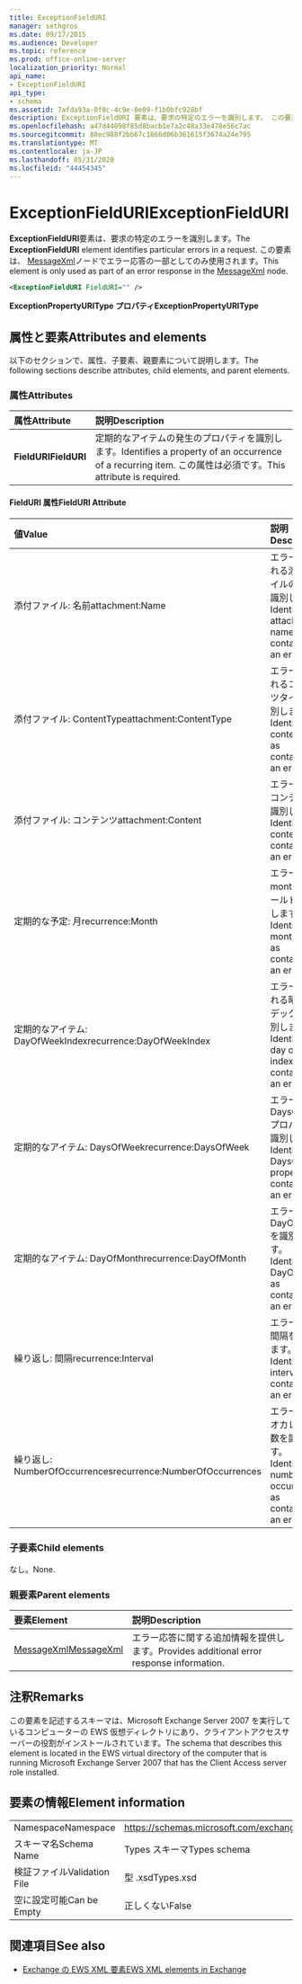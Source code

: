 ```yaml
---
title: ExceptionFieldURI
manager: sethgros
ms.date: 09/17/2015
ms.audience: Developer
ms.topic: reference
ms.prod: office-online-server
localization_priority: Normal
api_name:
- ExceptionFieldURI
api_type:
- schema
ms.assetid: 7afda93a-0f8c-4c9e-8e09-f1b0bfc928bf
description: ExceptionFieldURI 要素は、要求の特定のエラーを識別します。 この要素は、MessageXml ノードでエラー応答の一部としてのみ使用されます。
ms.openlocfilehash: a47d44098f85d8bacb1e7a2c48a33e478e56c7ac
ms.sourcegitcommit: 88ec988f2bb67c1866d06b361615f3674a24e795
ms.translationtype: MT
ms.contentlocale: ja-JP
ms.lasthandoff: 05/31/2020
ms.locfileid: "44454345"
---
```

# <a name="exceptionfielduri"></a><span data-ttu-id="b7468-104">ExceptionFieldURI</span><span class="sxs-lookup"><span data-stu-id="b7468-104">ExceptionFieldURI</span></span>

<span data-ttu-id="b7468-105">**ExceptionFieldURI**要素は、要求の特定のエラーを識別します。</span><span class="sxs-lookup"><span data-stu-id="b7468-105">The **ExceptionFieldURI** element identifies particular errors in a request.</span></span> <span data-ttu-id="b7468-106">この要素は、 [MessageXml](messagexml.md)ノードでエラー応答の一部としてのみ使用されます。</span><span class="sxs-lookup"><span data-stu-id="b7468-106">This element is only used as part of an error response in the [MessageXml](messagexml.md) node.</span></span> 
  
```xml
<ExceptionFieldURI FieldURI="" />
```

 <span data-ttu-id="b7468-107">**ExceptionPropertyURIType プロパティ**</span><span class="sxs-lookup"><span data-stu-id="b7468-107">**ExceptionPropertyURIType**</span></span>
## <a name="attributes-and-elements"></a><span data-ttu-id="b7468-108">属性と要素</span><span class="sxs-lookup"><span data-stu-id="b7468-108">Attributes and elements</span></span>

<span data-ttu-id="b7468-109">以下のセクションで、属性、子要素、親要素について説明します。</span><span class="sxs-lookup"><span data-stu-id="b7468-109">The following sections describe attributes, child elements, and parent elements.</span></span>
  
### <a name="attributes"></a><span data-ttu-id="b7468-110">属性</span><span class="sxs-lookup"><span data-stu-id="b7468-110">Attributes</span></span>

|<span data-ttu-id="b7468-111">**属性**</span><span class="sxs-lookup"><span data-stu-id="b7468-111">**Attribute**</span></span>|<span data-ttu-id="b7468-112">**説明**</span><span class="sxs-lookup"><span data-stu-id="b7468-112">**Description**</span></span>|
|:-----|:-----|
|<span data-ttu-id="b7468-113">**FieldURI**</span><span class="sxs-lookup"><span data-stu-id="b7468-113">**FieldURI**</span></span> <br/> |<span data-ttu-id="b7468-114">定期的なアイテムの発生のプロパティを識別します。</span><span class="sxs-lookup"><span data-stu-id="b7468-114">Identifies a property of an occurrence of a recurring item.</span></span> <span data-ttu-id="b7468-115">この属性は必須です。</span><span class="sxs-lookup"><span data-stu-id="b7468-115">This attribute is required.</span></span>  <br/> |
   
#### <a name="fielduri-attribute"></a><span data-ttu-id="b7468-116">FieldURI 属性</span><span class="sxs-lookup"><span data-stu-id="b7468-116">FieldURI Attribute</span></span>

|<span data-ttu-id="b7468-117">**値**</span><span class="sxs-lookup"><span data-stu-id="b7468-117">**Value**</span></span>|<span data-ttu-id="b7468-118">**説明**</span><span class="sxs-lookup"><span data-stu-id="b7468-118">**Description**</span></span>|
|:-----|:-----|
|<span data-ttu-id="b7468-119">添付ファイル: 名前</span><span class="sxs-lookup"><span data-stu-id="b7468-119">attachment:Name</span></span>  <br/> |<span data-ttu-id="b7468-120">エラーが含まれる添付ファイルの名前を識別します。</span><span class="sxs-lookup"><span data-stu-id="b7468-120">Identifies the attachment name as containing an error.</span></span>  <br/> |
|<span data-ttu-id="b7468-121">添付ファイル: ContentType</span><span class="sxs-lookup"><span data-stu-id="b7468-121">attachment:ContentType</span></span>  <br/> |<span data-ttu-id="b7468-122">エラーが含まれるコンテンツタイプを識別します。</span><span class="sxs-lookup"><span data-stu-id="b7468-122">Identifies the content type as containing an error.</span></span>  <br/> |
|<span data-ttu-id="b7468-123">添付ファイル: コンテンツ</span><span class="sxs-lookup"><span data-stu-id="b7468-123">attachment:Content</span></span>  <br/> |<span data-ttu-id="b7468-124">エラーを含むコンテンツを識別します。</span><span class="sxs-lookup"><span data-stu-id="b7468-124">Identifies the content as containing an error.</span></span>  <br/> |
|<span data-ttu-id="b7468-125">定期的な予定: 月</span><span class="sxs-lookup"><span data-stu-id="b7468-125">recurrence:Month</span></span>  <br/> |<span data-ttu-id="b7468-126">エラーを含む month フィールドを識別します。</span><span class="sxs-lookup"><span data-stu-id="b7468-126">Identifies the month field as containing an error.</span></span>  <br/> |
|<span data-ttu-id="b7468-127">定期的なアイテム: DayOfWeekIndex</span><span class="sxs-lookup"><span data-stu-id="b7468-127">recurrence:DayOfWeekIndex</span></span>  <br/> |<span data-ttu-id="b7468-128">エラーが含まれる曜日インデックスを識別します。</span><span class="sxs-lookup"><span data-stu-id="b7468-128">Identifies the day of week index as containing an error.</span></span>  <br/> |
|<span data-ttu-id="b7468-129">定期的なアイテム: DaysOfWeek</span><span class="sxs-lookup"><span data-stu-id="b7468-129">recurrence:DaysOfWeek</span></span>  <br/> |<span data-ttu-id="b7468-130">エラーを含む DaysOfWeek プロパティを識別します。</span><span class="sxs-lookup"><span data-stu-id="b7468-130">Identifies the DaysOfWeek property as containing an error.</span></span>  <br/> |
|<span data-ttu-id="b7468-131">定期的なアイテム: DayOfMonth</span><span class="sxs-lookup"><span data-stu-id="b7468-131">recurrence:DayOfMonth</span></span>  <br/> |<span data-ttu-id="b7468-132">エラーを含む DayOfMonth を識別します。</span><span class="sxs-lookup"><span data-stu-id="b7468-132">Identifies the DayOfMonth as containing an error.</span></span>  <br/> |
|<span data-ttu-id="b7468-133">繰り返し: 間隔</span><span class="sxs-lookup"><span data-stu-id="b7468-133">recurrence:Interval</span></span>  <br/> |<span data-ttu-id="b7468-134">エラーを含む間隔を識別します。</span><span class="sxs-lookup"><span data-stu-id="b7468-134">Identifies the interval as containing an error.</span></span>  <br/> |
|<span data-ttu-id="b7468-135">繰り返し: NumberOfOccurrences</span><span class="sxs-lookup"><span data-stu-id="b7468-135">recurrence:NumberOfOccurrences</span></span>  <br/> |<span data-ttu-id="b7468-136">エラーを含むオカレンスの数を識別します。</span><span class="sxs-lookup"><span data-stu-id="b7468-136">Identifies the number of occurrences as containing an error.</span></span>  <br/> |
   
### <a name="child-elements"></a><span data-ttu-id="b7468-137">子要素</span><span class="sxs-lookup"><span data-stu-id="b7468-137">Child elements</span></span>

<span data-ttu-id="b7468-138">なし。</span><span class="sxs-lookup"><span data-stu-id="b7468-138">None.</span></span>
  
### <a name="parent-elements"></a><span data-ttu-id="b7468-139">親要素</span><span class="sxs-lookup"><span data-stu-id="b7468-139">Parent elements</span></span>

|<span data-ttu-id="b7468-140">**要素**</span><span class="sxs-lookup"><span data-stu-id="b7468-140">**Element**</span></span>|<span data-ttu-id="b7468-141">**説明**</span><span class="sxs-lookup"><span data-stu-id="b7468-141">**Description**</span></span>|
|:-----|:-----|
|[<span data-ttu-id="b7468-142">MessageXml</span><span class="sxs-lookup"><span data-stu-id="b7468-142">MessageXml</span></span>](messagexml.md) <br/> |<span data-ttu-id="b7468-143">エラー応答に関する追加情報を提供します。</span><span class="sxs-lookup"><span data-stu-id="b7468-143">Provides additional error response information.</span></span>  <br/> |
   
## <a name="remarks"></a><span data-ttu-id="b7468-144">注釈</span><span class="sxs-lookup"><span data-stu-id="b7468-144">Remarks</span></span>

<span data-ttu-id="b7468-145">この要素を記述するスキーマは、Microsoft Exchange Server 2007 を実行しているコンピューターの EWS 仮想ディレクトリにあり、クライアントアクセスサーバーの役割がインストールされています。</span><span class="sxs-lookup"><span data-stu-id="b7468-145">The schema that describes this element is located in the EWS virtual directory of the computer that is running Microsoft Exchange Server 2007 that has the Client Access server role installed.</span></span>
  
## <a name="element-information"></a><span data-ttu-id="b7468-146">要素の情報</span><span class="sxs-lookup"><span data-stu-id="b7468-146">Element information</span></span>

|||
|:-----|:-----|
|<span data-ttu-id="b7468-147">Namespace</span><span class="sxs-lookup"><span data-stu-id="b7468-147">Namespace</span></span>  <br/> |https://schemas.microsoft.com/exchange/services/2006/types  <br/> |
|<span data-ttu-id="b7468-148">スキーマ名</span><span class="sxs-lookup"><span data-stu-id="b7468-148">Schema Name</span></span>  <br/> |<span data-ttu-id="b7468-149">Types スキーマ</span><span class="sxs-lookup"><span data-stu-id="b7468-149">Types schema</span></span>  <br/> |
|<span data-ttu-id="b7468-150">検証ファイル</span><span class="sxs-lookup"><span data-stu-id="b7468-150">Validation File</span></span>  <br/> |<span data-ttu-id="b7468-151">型 .xsd</span><span class="sxs-lookup"><span data-stu-id="b7468-151">Types.xsd</span></span>  <br/> |
|<span data-ttu-id="b7468-152">空に設定可能</span><span class="sxs-lookup"><span data-stu-id="b7468-152">Can be Empty</span></span>  <br/> |<span data-ttu-id="b7468-153">正しくない</span><span class="sxs-lookup"><span data-stu-id="b7468-153">False</span></span>  <br/> |
   
## <a name="see-also"></a><span data-ttu-id="b7468-154">関連項目</span><span class="sxs-lookup"><span data-stu-id="b7468-154">See also</span></span>



- [<span data-ttu-id="b7468-155">Exchange の EWS XML 要素</span><span class="sxs-lookup"><span data-stu-id="b7468-155">EWS XML elements in Exchange</span></span>](ews-xml-elements-in-exchange.md)

